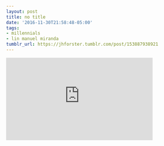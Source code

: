 ```yaml
---
layout: post
title: no title
date: '2016-11-30T21:58:48-05:00'
tags:
- millennials
- lin manuel miranda
tumblr_url: https://jhforster.tumblr.com/post/153887938921
---
```

<iframe width="400" height="225" id="youtube_iframe" src="https://www.youtube.com/embed/gwfKqPYSGK0?feature=oembed&amp;enablejsapi=1&amp;origin=https://safe.txmblr.com&amp;wmode=opaque" frameborder="0" allow="accelerometer; autoplay; encrypted-media; gyroscope; picture-in-picture" allowfullscreen></iframe>  
